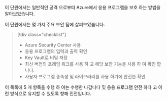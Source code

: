 이 단원에서는 일반적인 공격 으로부터 Azure에서 응용 프로그램을 보호 하는 방법을 알아보았습니다.

이 단원에서는 몇 가지 주요 보안 팁에 살펴보았습니다.

> [!div class="checklist"]
> * Azure Security Center 사용
> * 응용 프로그램의 입력과 출력 확인
> * Key Vault로 비밀 저장
> * 최신 버전의 프레임 워크를 사용 하 고 해당 보안 기능을 사용 하 여 확인 합니다.
> * 사용자 프로그램 종속성 및 라이브러리를 사용 하기에 안전한 확인

이 목록에 5 개 항목을 수행 하 여는 수행한 나갑니다 및 응용 프로그램 안전 하다 고 이런 방식으로 유지할 수 있도록 향해 진전입니다.